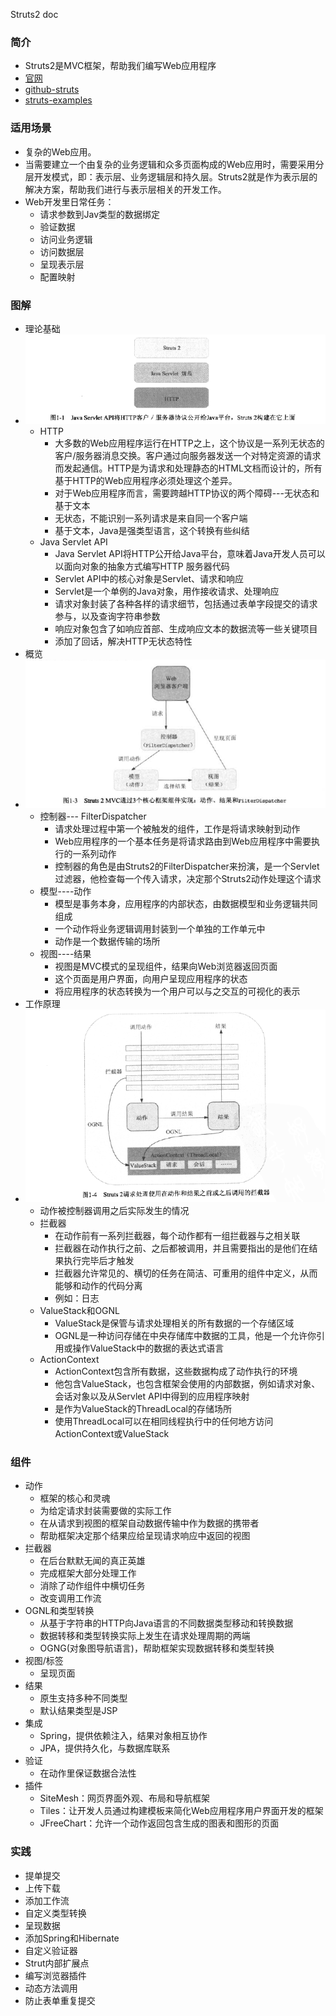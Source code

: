 Struts2 doc

### 简介
- Struts2是MVC框架，帮助我们编写Web应用程序
- [官网](http://struts.apache.org/)
- [github-struts](https://github.com/apache/struts)
- [struts-examples](https://github.com/apache/struts-examples)

### 适用场景
- 复杂的Web应用。
- 当需要建立一个由复杂的业务逻辑和众多页面构成的Web应用时，需要采用分层开发模式，即：表示层、业务逻辑层和持久层。Struts2就是作为表示层的解决方案，帮助我们进行与表示层相关的开发工作。
- Web开发里日常任务：
    - 请求参数到Jav类型的数据绑定
    - 验证数据
    - 访问业务逻辑
    - 访问数据层
    - 呈现表示层
    - 配置映射
### 图解
- 理论基础
- ![001](images/001.png)
    - HTTP 
        - 大多数的Web应用程序运行在HTTP之上，这个协议是一系列无状态的客户/服务器消息交换。客户通过向服务器发送一个对特定资源的请求而发起通信。HTTP是为请求和处理静态的HTML文档而设计的，所有基于HTTP的Web应用程序必须处理这个差异。
        - 对于Web应用程序而言，需要跨越HTTP协议的两个障碍---无状态和基于文本
        - 无状态，不能识别一系列请求是来自同一个客户端
        - 基于文本，Java是强类型语言，这个转换有些纠结
    - Java Servlet API
        - Java Servlet API将HTTP公开给Java平台，意味着Java开发人员可以以面向对象的抽象方式编写HTTP 服务器代码
        - Servlet API中的核心对象是Servlet、请求和响应
        - Servlet是一个单例的Java对象，用作接收请求、处理响应
        - 请求对象封装了各种各样的请求细节，包括通过表单字段提交的请求参与，以及查询字符串参数
        - 响应对象包含了如响应首部、生成响应文本的数据流等一些关键项目
        - 添加了回话，解决HTTP无状态特性
- 概览
- ![002](images/002.png)
    - 控制器--- FilterDispatcher
        - 请求处理过程中第一个被触发的组件，工作是将请求映射到动作
        - Web应用程序的一个基本任务是将请求路由到Web应用程序中需要执行的一系列动作
        - 控制器的角色是由Struts2的FilterDispatcher来扮演，是一个Servlet过滤器，他检查每一个传入请求，决定那个Struts2动作处理这个请求
    - 模型----动作
        - 模型是事务本身，应用程序的内部状态，由数据模型和业务逻辑共同组成
        - 一个动作将业务逻辑调用封装到一个单独的工作单元中
        - 动作是一个数据传输的场所
    - 视图----结果
        - 视图是MVC模式的呈现组件，结果向Web浏览器返回页面
        - 这个页面是用户界面，向用户呈现应用程序的状态
        - 将应用程序的状态转换为一个用户可以与之交互的可视化的表示
- 工作原理
- ![003](images/003.png)
    - 动作被控制器调用之后实际发生的情况
    - 拦截器
        - 在动作前有一系列拦截器，每个动作都有一组拦截器与之相关联
        - 拦截器在动作执行之前、之后都被调用，并且需要指出的是他们在结果执行完毕后才触发
        - 拦截器允许常见的、横切的任务在简洁、可重用的组件中定义，从而能够和动作的代码分离
        - 例如：日志
    - ValueStack和OGNL
        - ValueStack是保管与请求处理相关的所有数据的一个存储区域
        - OGNL是一种访问存储在中央存储库中数据的工具，他是一个允许你引用或操作ValueStack中的数据的表达式语言
    - ActionContext
        - ActionContext包含所有数据，这些数据构成了动作执行的环境
        - 他包含ValueStack，也包含框架会使用的内部数据，例如请求对象、会话对象以及从Servlet API中得到的应用程序映射
        - 是作为ValueStack的ThreadLocal的存储场所
        - 使用ThreadLocal可以在相同线程执行中的任何地方访问ActionContext或ValueStack
### 组件
- 动作
    - 框架的核心和灵魂
    - 为给定请求封装需要做的实际工作
    - 在从请求到视图的框架自动数据传输中作为数据的携带者
    - 帮助框架决定那个结果应给呈现请求响应中返回的视图
- 拦截器
    - 在后台默默无闻的真正英雄
    - 完成框架大部分处理工作
    - 消除了动作组件中横切任务
    - 改变调用工作流
- OGNL和类型转换
    - 从基于字符串的HTTP向Java语言的不同数据类型移动和转换数据
    - 数据转移和类型转换实际上发生在请求处理周期的两端
    - OGNG(对象图导航语言)，帮助框架实现数据转移和类型转换
- 视图/标签
    - 呈现页面
- 结果
    - 原生支持多种不同类型
    - 默认结果类型是JSP
- 集成
    - Spring，提供依赖注入，结果对象相互协作
    - JPA，提供持久化，与数据库联系
- 验证
    - 在动作里保证数据合法性
- 插件
    - SiteMesh：网页界面外观、布局和导航框架
    - Tiles：让开发人员通过构建模板来简化Web应用程序用户界面开发的框架
    - JFreeChart：允许一个动作返回包含生成的图表和图形的页面
### 实践
- 提单提交
- 上传下载
- 添加工作流
- 自定义类型转换
- 呈现数据
- 添加Spring和Hibernate
- 自定义验证器
- Strut内部扩展点
- 编写浏览器插件
- 动态方法调用
- 防止表单重复提交

